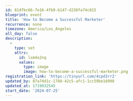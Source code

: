 ```yaml
---
id: 81dfbc66-7e16-4fb9-b147-d236fa74c815
blueprint: event
title: 'How to Become a Successful Marketer'
recurrence: none
timezone: America/Los_Angeles
all_day: false
description:
  -
    type: set
    attrs:
      id: lxm4o2nq
      values:
        type: image
        image: how-to-become-a-successful-marketer.png
registration_link: 'https://tinyurl.com/4cpd3rr2'
updated_by: 87a74d1c-1760-42c5-afc1-1cc59be16098
updated_at: 1719932545
start_date: '2024-07-25'
---
```

